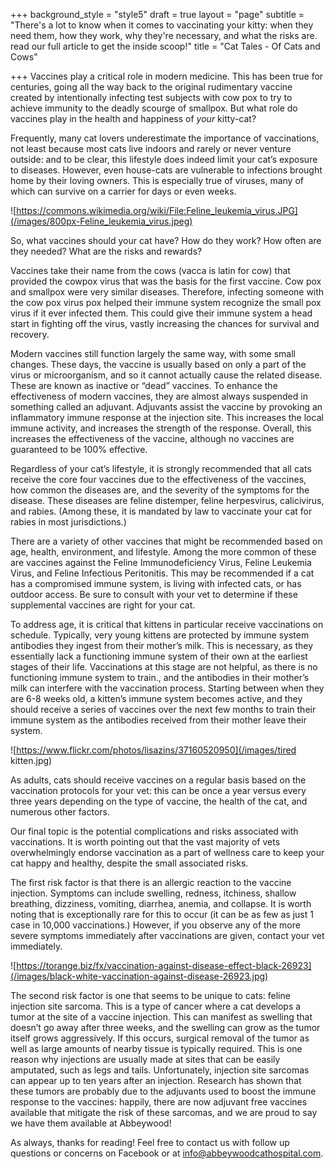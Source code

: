+++
background_style = "style5"
draft = true
layout = "page"
subtitle = "There's a lot to know when it comes to vaccinating your kitty: when they need them, how they work, why they're necessary, and what the risks are.  read our full article to get the inside scoop!"
title = "Cat Tales - Of Cats and Cows"

+++
Vaccines play a critical role in modern medicine. This has been true for centuries, going all the way back to the original rudimentary vaccine created by intentionally infecting test subjects with cow pox to try to achieve immunity to the deadly scourge of smallpox. But what role do vaccines play in the health and happiness of _your_ kitty-cat?

Frequently, many cat lovers underestimate the importance of vaccinations, not least because most cats live indoors and rarely or never venture outside: and to be clear, this lifestyle does indeed limit your cat’s exposure to diseases. However, even house-cats are vulnerable to infections brought home by their loving owners. This is especially true of viruses, many of which can survive on a carrier for days or even weeks.

![https://commons.wikimedia.org/wiki/File:Feline_leukemia_virus.JPG](/images/800px-Feline_leukemia_virus.jpeg)

So, what vaccines should your cat have? How do they work? How often are they needed? What are the risks and rewards?

Vaccines take their name from the cows (vacca is latin for cow) that provided the cowpox virus that was the basis for the first vaccine. Cow pox and smallpox were very similar diseases. Therefore, infecting someone with the cow pox virus pox helped their immune system recognize the small pox virus if it ever infected them. This could give their immune system a head start in fighting off the virus, vastly increasing the chances for survival and recovery.

Modern vaccines still function largely the same way, with some small changes. These days, the vaccine is usually based on only a part of the virus or microorganism, and so it cannot actually cause the related disease. These are known as inactive or “dead” vaccines. To enhance the effectiveness of modern vaccines, they are almost always suspended in something called an adjuvant. Adjuvants assist the vaccine by provoking an inflammatory immune response at the injection site. This increases the local immune activity, and increases the strength of the response. Overall, this increases the effectiveness of the vaccine, although no vaccines are guaranteed to be 100% effective.

Regardless of your cat’s lifestyle, it is strongly recommended that all cats receive the core four vaccines due to the effectiveness of the vaccines, how common the diseases are, and the severity of the symptoms for the disease. These diseases are feline distemper, feline herpesvirus, calicivirus, and rabies. (Among these, it is mandated by law to vaccinate your cat for rabies in most jurisdictions.)

There are a variety of other vaccines that might be recommended based on age, health, environment, and lifestyle. Among the more common of these are vaccines against the Feline Immunodeficiency Virus, Feline Leukemia Virus, and Feline Infectious Peritonitis. This may be recommended if a cat has a compromised immune system, is living with infected cats, or has outdoor access. Be sure to consult with your vet to determine if these supplemental vaccines are right for your cat.

To address age, it is critical that kittens in particular receive vaccinations on schedule. Typically, very young kittens are protected by immune system antibodies they ingest from their mother’s milk. This is necessary, as they essentially lack a functioning immune system of their own at the earliest stages of their life. Vaccinations at this stage are not helpful, as there is no functioning immune system to train., and the antibodies in their mother’s milk can interfere with the vaccination process. Starting between when they are 6-8 weeks old, a kitten’s immune system becomes active, and they should receive a series of vaccines over the next few months to train their immune system as the antibodies received from their mother leave their system.

![https://www.flickr.com/photos/lisazins/37160520950](/images/tired kitten.jpg)

As adults, cats should receive vaccines on a regular basis based on the vaccination protocols for your vet: this can be once a year versus every three years depending on the type of vaccine, the health of the cat, and numerous other factors.

Our final topic is the potential complications and risks associated with vaccinations. It is worth pointing out that the vast majority of vets overwhelmingly endorse vaccination as a part of wellness care to keep your cat happy and healthy, despite the small associated risks.

The first risk factor is that there is an allergic reaction to the vaccine injection. Symptoms can include swelling, redness, itchiness, shallow breathing, dizziness, vomiting, diarrhea, anemia, and collapse. It is worth noting that is exceptionally rare for this to occur (it can be as few as just 1 case in 10,000 vaccinations.) However, if you observe any of the more severe symptoms immediately after vaccinations are given, contact your vet immediately.

![https://torange.biz/fx/vaccination-against-disease-effect-black-26923](/images/black-white-vaccination-against-disease-26923.jpg)

The second risk factor is one that seems to be unique to cats: feline injection site sarcoma. This is a type of cancer where a cat develops a tumor at the site of a vaccine injection. This can manifest as swelling that doesn’t go away after three weeks, and the swelling can grow as the tumor itself grows aggressively. If this occurs, surgical removal of the tumor as well as large amounts of nearby tissue is typically required. This is one reason why injections are usually made at sites that can be easily amputated, such as legs and tails. Unfortunately, injection site sarcomas can appear up to ten years after an injection. Research has shown that these tumors are probably due to the adjuvants used to boost the immune response to the vaccines: happily, there are now adjuvant free vaccines available that mitigate the risk of these sarcomas, and we are proud to say we have them available at Abbeywood!

As always, thanks for reading! Feel free to contact us with follow up questions or concerns on Facebook or at info@abbeywoodcathospital.com.
